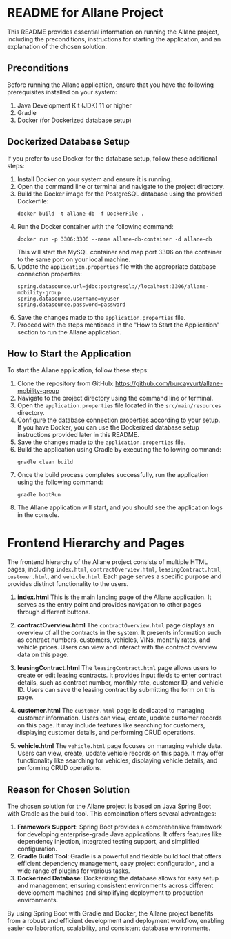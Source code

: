 README for Allane Project
=========================

This README provides essential information on running the Allane project, including the preconditions, instructions for starting the application, and an explanation of the chosen solution.

Preconditions
--------------
Before running the Allane application, ensure that you have the following prerequisites installed on your system:

1. Java Development Kit (JDK) 11 or higher
2. Gradle
3. Docker (for Dockerized database setup)


Dockerized Database Setup
-------------------------
If you prefer to use Docker for the database setup, follow these additional steps:

1. Install Docker on your system and ensure it is running.
2. Open the command line or terminal and navigate to the project directory.
3. Build the Docker image for the PostgreSQL database using the provided Dockerfile:
   ```
   docker build -t allane-db -f DockerFile .
   ```
4. Run the Docker container with the following command:
   ```
   docker run -p 3306:3306 --name allane-db-container -d allane-db
   ```
   This will start the MySQL container and map port 3306 on the container to the same port on your local machine.
5. Update the `application.properties` file with the appropriate database connection properties:
   ```
   spring.datasource.url=jdbc:postgresql://localhost:3306/allane-mobility-group
   spring.datasource.username=myuser
   spring.datasource.password=password
   ```
6. Save the changes made to the `application.properties` file.
7. Proceed with the steps mentioned in the "How to Start the Application" section to run the Allane application.

How to Start the Application
----------------------------
To start the Allane application, follow these steps:

1. Clone the repository from GitHub: https://github.com/burcayyurt/allane-mobility-group
2. Navigate to the project directory using the command line or terminal.
3. Open the `application.properties` file located in the `src/main/resources` directory.
4. Configure the database connection properties according to your setup. If you have Docker, you can use the Dockerized database setup instructions provided later in this README.
5. Save the changes made to the `application.properties` file.
6. Build the application using Gradle by executing the following command:
   ```
   gradle clean build
   ```
7. Once the build process completes successfully, run the application using the following command:
   ```
   gradle bootRun
   ```
8. The Allane application will start, and you should see the application logs in the console.


Frontend Hierarchy and Pages
============================

The frontend hierarchy of the Allane project consists of multiple HTML pages, including `index.html`, `contractOverview.html`, `leasingContract.html`, `customer.html`, and `vehicle.html`. Each page serves a specific purpose and provides distinct functionality to the users.

1. **index.html**
   This is the main landing page of the Allane application. It serves as the entry point and provides navigation to other pages through different buttons.

2. **contractOverview.html**
   The `contractOverview.html` page displays an overview of all the contracts in the system. It presents information such as contract numbers, customers, vehicles, VINs, monthly rates, and vehicle prices. Users can view and interact with the contract overview data on this page.

3. **leasingContract.html**
   The `leasingContract.html` page allows users to create or edit leasing contracts. It provides input fields to enter contract details, such as contract number, monthly rate, customer ID, and vehicle ID. Users can save the leasing contract by submitting the form on this page.

4. **customer.html**
   The `customer.html` page is dedicated to managing customer information. Users can view, create, update customer records on this page. It may include features like searching for customers, displaying customer details, and performing CRUD operations.

5. **vehicle.html**
   The `vehicle.html` page focuses on managing vehicle data. Users can view, create, update vehicle records on this page. It may offer functionality like searching for vehicles, displaying vehicle details, and performing CRUD operations.

Reason for Chosen Solution
--------------------------
The chosen solution for the Allane project is based on Java Spring Boot with Gradle as the build tool. This combination offers several advantages:

1. **Framework Support**: Spring Boot provides a comprehensive framework for developing enterprise-grade Java applications. It offers features like dependency injection, integrated testing support, and simplified configuration.
2. **Gradle Build Tool**: Gradle is a powerful and flexible build tool that offers efficient dependency management, easy project configuration, and a wide range of plugins for various tasks.
3. **Dockerized Database**: Dockerizing the database allows for easy setup and management, ensuring consistent environments across different development machines and simplifying deployment to production environments.

By using Spring Boot with Gradle and Docker, the Allane project benefits from a robust and efficient development and deployment workflow, enabling easier collaboration, scalability, and consistent database environments.